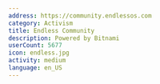 ```yaml
---
address: https://community.endlessos.com
category: Activism
title: Endless Community
description: Powered by Bitnami
userCount: 5677
icon: endless.jpg
activity: medium
language: en_US
---
```

